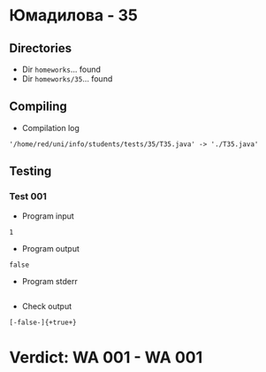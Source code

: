 # Юмадилова - 35
## Directories
- Dir `homeworks`... found
- Dir `homeworks/35`... found
## Compiling
- Compilation log
```
'/home/red/uni/info/students/tests/35/T35.java' -> './T35.java'

```
## Testing
### Test 001
- Program input
```
1

```
- Program output
```
false

```
- Program stderr
```

```
- Check output
```
[-false-]{+true+}

```
# Verdict: **WA 001** - WA 001
